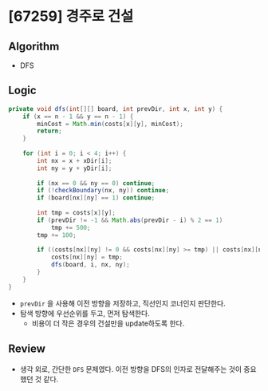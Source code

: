# [67259] 경주로 건설

## Algorithm
- DFS

## Logic

```java
private void dfs(int[][] board, int prevDir, int x, int y) {
    if (x == n - 1 && y == n - 1) {
        minCost = Math.min(costs[x][y], minCost);
        return;
    }
    
    for (int i = 0; i < 4; i++) {
        int nx = x + xDir[i];
        int ny = y + yDir[i];
        
        if (nx == 0 && ny == 0) continue;
        if (!checkBoundary(nx, ny)) continue;
        if (board[nx][ny] == 1) continue;
        
        int tmp = costs[x][y];
        if (prevDir != -1 && Math.abs(prevDir - i) % 2 == 1) 
            tmp += 500;
        tmp += 100;
            
        if ((costs[nx][ny] != 0 && costs[nx][ny] >= tmp) || costs[nx][ny] == 0) {
            costs[nx][ny] = tmp;
            dfs(board, i, nx, ny);
        }
    }
}
```

- `prevDir` 을 사용해 이전 방향을 저장하고, 직선인지 코너인지 판단한다.
- 탐색 방향에 우선순위를 두고, 먼저 탐색한다.
  - 비용이 더 작은 경우의 건설만을 update하도록 한다.

## Review
- 생각 외로, 간단한 `DFS` 문제였다. 이전 방향을 DFS의 인자로 전달해주는 것이 중요했던 것 같다.